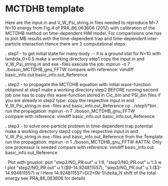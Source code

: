# MCTDHB template

Here are the input.in and V_W_Psi_string.in files needed to reproduce M=7 N=10 energy from Fig.4 of PRA_86_063606 (2012)
with calibration of the MCTDHB method on time-dependent HIM model.
For comparisions one has to plot MB results with the time-dependent trap and time-dependent inter-particle interaction
Hence there are 3 computational steps:

. step1 - to get initial state for many-body -- it is a ground stat  for N=10 with lambda_0=0.5
          make a working directory step1
         copy the input.in and V_W_Psi_string.in and exe -files
         execute  the job:       mpirun -n 7  ./boson_MCTDHB_gnu_FFTW
         compare with reference: vimdiff basic_info.out basic_info.out_Reference

. step2 - to propagate the MCTDHB equation with initial wave-function obtained at step1
          make a working directory step2
 BEFORE running second job one has to copy this wave-function stored in  CIc_bin and PSI_bin files
         if you are already in step2 type:
         copy the respective input.in and V_W_Psi_string.in exe -files and basic_info.out_Reference
         cp ../step1/*bin .
         run the propagation:  mpirun -n 7  ./boson_MCTDHB_gnu_FFTW  
         compare with reference: vimdiff basic_info.out basic_info.out_Reference

. step3 - to solve one-particle problem in time-dependent trap potential 
          make a working directory step3
          copy the respective input.in and V_W_Psi_string.in exe -files and basic_info.out_Reference from the Template
         run the propagation:  mpirun -n 1  ./boson_MCTDHB_gnu_FFTW  #ATTN: Only one processor is needed
         compare with reference: vimdiff basic_info.out basic_info.out_Reference

. Plot with gnuplot:
         plot "step2/NO_PR.out" u 1:9, "step3/NO_PR.out" u 1:3 w l 
         plot "step2/NO_PR.out" u 1:($9-14.924811557), "step3/NO_PR.out" u 1:($3-14.924811557) w l
         Here 14.924811557=D/2*(N-1)\delta_N shift of the total energy see PRA_86_063606 for details
